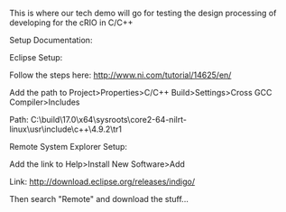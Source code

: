 This is where our tech demo will go for testing the design processing of developing for the cRIO in C/C++ 

Setup Documentation:

Eclipse Setup:

Follow the steps here:
http://www.ni.com/tutorial/14625/en/

Add the path to Project>Properties>C/C++ Build>Settings>Cross GCC Compiler>Includes

Path: C:\build\17.0\x64\sysroots\core2-64-nilrt-linux\usr\include\c++\4.9.2\tr1

Remote System Explorer Setup:

Add the link to Help>Install New Software>Add

Link: http://download.eclipse.org/releases/indigo/

Then search "Remote" and download the stuff...
